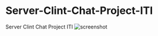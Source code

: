 # Server-Clint-Chat-Project-ITI
Server Clint Chat Project ITI
![screenshot](https://user-images.githubusercontent.com/93389016/152009674-17b36651-9890-4055-b8e3-7092badbe5b9.png)
